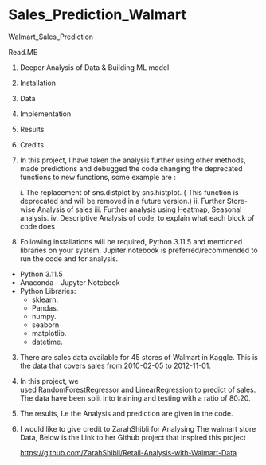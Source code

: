 # Sales_Prediction_Walmart
Walmart_Sales_Prediction

Read.ME

1. Deeper Analysis of Data & Building ML model
2. Installation
3. Data
4. Implementation
5. Results
6. Credits
 
1. In this project, I have taken the analysis further using other methods, made predictions and debugged the code changing the deprecated functions to new functions, some example are :

      i.  The replacement of sns.distplot by sns.histplot. ( This function is deprecated and will be removed in a future version.)
     ii.  Further Store-wise Analysis of sales
    iii.  Further analysis using Heatmap, Seasonal analysis.
    iv.  Descriptive Analysis of code, to explain what each block of code does

2. Following installations will be required, Python 3.11.5 and mentioned libraries on your system, Jupiter notebook is preferred/recommended to run the code and for analysis. 
* Python 3.11.5
* Anaconda - Jupyter Notebook
* Python Libraries:
    * sklearn.
    * Pandas.
    * numpy.
    * seaborn
    * matplotlib.
    * datetime.

3.  There are sales data available for 45 stores of Walmart in Kaggle. This is the data that covers sales from 2010-02-05 to 2012-11-01.
   
4.   In this project, we used RandomForestRegressor and LinearRegression to predict of sales. The data have been split into training and testing with a ratio of 80:20.
   
5. The results, I.e the Analysis and prediction are given in the code.

6. I would like to give credit to ZarahShibli for Analysing The walmart store Data, Below is the Link to her Github project that inspired this project
      
      https://github.com/ZarahShibli/Retail-Analysis-with-Walmart-Data

